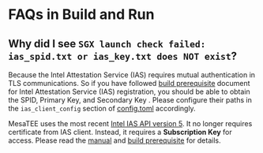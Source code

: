 # FAQs in Build and Run

## Why did I see ``SGX launch check failed: ias_spid.txt or ias_key.txt does NOT exist``?

Because the Intel Attestation Service (IAS) requires mutual authentication in
TLS communications. So if you have followed [build
prerequisite](how_to_build.md#prerequisite) document for Intel Attestation
Service (IAS) registration, you should be able to obtain the SPID, Primary Key,
and Secondary Key . Please configure their paths in the ``ias_client_config``
section of [config.toml](../config.toml) accordingly. 

MesaTEE uses the most recent [Intel IAS API version 5](https://api.trustedservices.intel.com/documents/sgx-attestation-api-spec.pdf).
It no longer requires certificate from IAS client. Instead, it requires a **Subscription Key** for access. Please read the [manual](https://api.trustedservices.intel.com/documents/sgx-attestation-api-spec.pdf) and [build prerequisite](how_to_build.md#prerequisite) for details.
